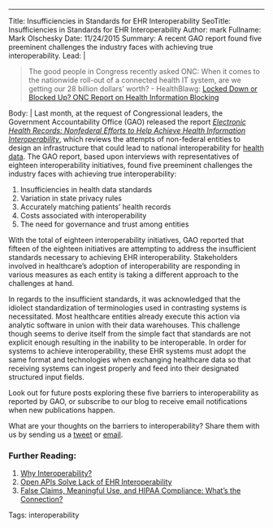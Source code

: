 ---
Title: Insufficiencies in Standards for EHR Interoperability
SeoTitle: Insufficiencies in Standards for EHR Interoperability
Author: mark
Fullname: Mark Olschesky
Date: 11/24/2015
Summary: A recent GAO report found five preeminent challenges the industry faces with achieving true interoperability.
Lead: |
> The good people in Congress recently asked ONC: When it comes to the nationwide roll-out of a connected health IT system, are we getting our 28 billion dollars’ worth? - HealthBlawg: [Locked Down or Blocked Up? ONC Report on Health Information Blocking](http://healthblawg.com/2015/05/onc-report-health-information-blocking.html)

Body: |
Last month, at the request of Congressional leaders, the Government Accountability Office (GAO) released the report *[Electronic Health Records: Nonfederal Efforts to Help Achieve Health Information Interoperability](http://www.gao.gov/assets/680/672585.pdf)*, which reviews the attempts of non-federal entities to design an infrastructure that could lead to national interoperability for [health data](https://catalyze.io/solutions/data-integration-control). The GAO report, based upon interviews with representatives of eighteen interoperability initiatives, found five preeminent challenges the industry faces with achieving true interoperability:

1. Insufficiencies in health data standards
2. Variation in state privacy rules
3. Accurately matching patients’ health records
4. Costs associated with interoperability
5. The need for governance and trust among entities

With the total of eighteen interoperability initiatives, GAO reported that fifteen of the eighteen initiatives are attempting to address the insufficient standards necessary to achieving EHR interoperability. Stakeholders involved in healthcare’s adoption of interoperability are responding in various measures as each entity is taking a different approach to the challenges at hand.

In regards to the insufficient standards, it was acknowledged that the idiolect standardization of terminologies used in contrasting systems is necessitated. Most healthcare entities already execute this action via analytic software in union with their data warehouses. This challenge though seems to derive itself from the simple fact that standards are not explicit enough resulting in the inability to be interoperable. In order for systems to achieve interoperability, these EHR systems must adopt the same format and technologies when exchanging healthcare data so that receiving systems can ingest properly and feed into their designated structured input fields.

Look out for future posts exploring these five barriers to interoperability as reported by GAO, or subscribe to our blog to receive email notifications when new publications happen.

What are your thoughts on the barriers to interoperability? Share them with us by sending us a [tweet](https://twitter.com/catalyzeio) or [email](hello@catalyze.io).

### Further Reading:

1. [Why Interoperability?](https://catalyze.io/blog/why-interoperability)
2. [Open APIs Solve Lack of EHR Interoperability](https://catalyze.io/blog/open-apis-solve-lack-of-ehr-interoperability)
3. [False Claims, Meaningful Use, and HIPAA Compliance: What’s the Connection?](https://catalyze.io/blog/false-claims-meaningful-use-and-hipaa-compliance-what-s-the-connection)

Tags: interoperability
